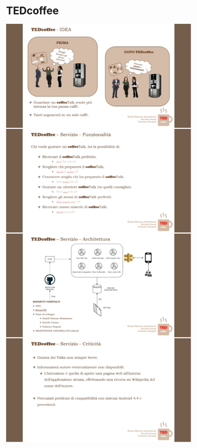# TEDcoffee
<img src="pic0.jpg" width="600">
<img src="pic1.jpg" width="600">
<img src="pic2.jpg" width="600">
<img src="pic3.jpg" width="600">
